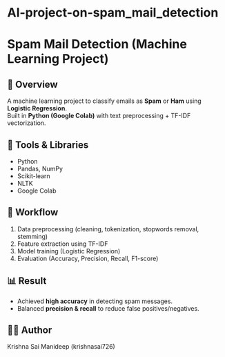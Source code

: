 # AI-project-on-spam_mail_detection
# Spam Mail Detection (Machine Learning Project)

## 📌 Overview
A machine learning project to classify emails as **Spam** or **Ham** using **Logistic Regression**.  
Built in **Python (Google Colab)** with text preprocessing + TF-IDF vectorization.

## 🔧 Tools & Libraries
- Python
- Pandas, NumPy
- Scikit-learn
- NLTK
- Google Colab

## 🚀 Workflow
1. Data preprocessing (cleaning, tokenization, stopwords removal, stemming)  
2. Feature extraction using TF-IDF  
3. Model training (Logistic Regression)  
4. Evaluation (Accuracy, Precision, Recall, F1-score)  

## 📊 Result
- Achieved **high accuracy** in detecting spam messages.  
- Balanced **precision & recall** to reduce false positives/negatives.  

## 👨‍💻 Author
Krishna Sai Manideep (krishnasai726)
